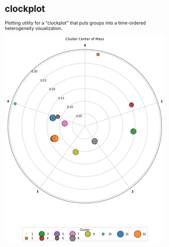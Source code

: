 # clockplot
Plotting utility for a "clockplot" that puts groups into a time-ordered heterogeneity visualization.

![A sample clockplot using the built-in lineardemo data](img/demo.PNG)